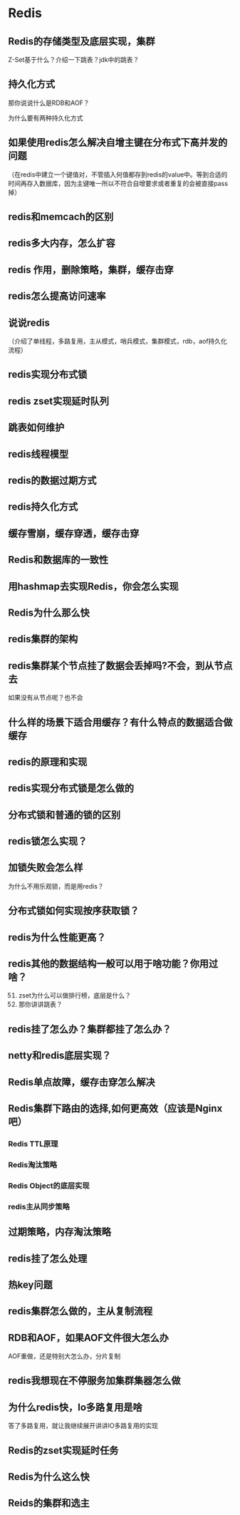 # Redis

## Redis的存储类型及底层实现，集群

Z-Set基于什么？介绍一下跳表？jdk中的跳表？

## 持久化方式

那你说说什么是RDB和AOF？

为什么要有两种持久化方式

## 如果使用redis怎么解决自增主键在分布式下高并发的问题

（在redis中建立一个键值对，不管插入何值都存到redis的value中。等到合适的时间再存入数据库，因为主键唯一所以不符合自增要求或者重复的会被直接pass掉）  

## redis和memcach的区别

## redis多大内存，怎么扩容

## redis 作用，删除策略，集群，缓存击穿

## redis怎么提高访问速率

## 说说redis

（介绍了单线程，多路复用，主从模式，哨兵模式，集群模式，rdb，aof持久化流程）

## redis实现分布式锁

## redis zset实现延时队列

## 跳表如何维护

## redis线程模型

## redis的数据过期方式

## redis持久化方式

## 缓存雪崩，缓存穿透，缓存击穿

## Redis和数据库的一致性

## 用hashmap去实现Redis，你会怎么实现

## Redis为什么那么快

##  redis集群的架构

##  redis集群某个节点挂了数据会丢掉吗?不会，到从节点去

如果没有从节点呢？也不会

## 什么样的场景下适合用缓存？有什么特点的数据适合做缓存

## redis的原理和实现

##  redis实现分布式锁是怎么做的

## 分布式锁和普通的锁的区别

##  	redis锁怎么实现？

## 加锁失败会怎么样

为什么不用乐观锁，而是用redis？

## 分布式锁如何实现按序获取锁？

## redis为什么性能更高？

##  redis其他的数据结构一般可以用于啥功能？你用过啥？

51. zset为什么可以做排行榜，底层是什么？
52. 那你讲讲跳表？

## redis挂了怎么办？集群都挂了怎么办？

## netty和redis底层实现？

## Redis单点故障，缓存击穿怎么解决

## Redis集群下路由的选择,如何更高效（应该是Nginx吧）

### Redis TTL原理

### Redis淘汰策略

### Redis Object的底层实现

### redis主从同步策略

## 过期策略，内存淘汰策略

## redis挂了怎么处理

## 热key问题

## redis集群怎么做的，主从复制流程

## RDB和AOF，如果AOF文件很大怎么办

AOF重做，还是特别大怎么办，分片复制

## redis我想现在不停服务加集群集器怎么做

## 为什么redis快，Io多路复用是啥

答了多路复用，就让我继续展开讲讲IO多路复用的实现

## Redis的zset实现延时任务

## Redis为什么这么快

## Reids的集群和选主

